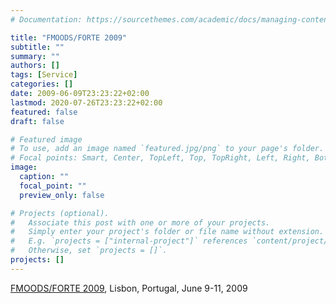 ```yaml
---
# Documentation: https://sourcethemes.com/academic/docs/managing-content/

title: "FMOODS/FORTE 2009"
subtitle: ""
summary: ""
authors: []
tags: [Service]
categories: []
date: 2009-06-09T23:23:22+02:00
lastmod: 2020-07-26T23:23:22+02:00
featured: false
draft: false

# Featured image
# To use, add an image named `featured.jpg/png` to your page's folder.
# Focal points: Smart, Center, TopLeft, Top, TopRight, Left, Right, BottomLeft, Bottom, BottomRight.
image:
  caption: ""
  focal_point: ""
  preview_only: false

# Projects (optional).
#   Associate this post with one or more of your projects.
#   Simply enter your project's folder or file name without extension.
#   E.g. `projects = ["internal-project"]` references `content/project/deep-learning/index.md`.
#   Otherwise, set `projects = []`.
projects: []
---
```

[FMOODS/FORTE 2009](http://discotec09.di.fc.ul.pt/), Lisbon, Portugal, June 9-11, 2009

